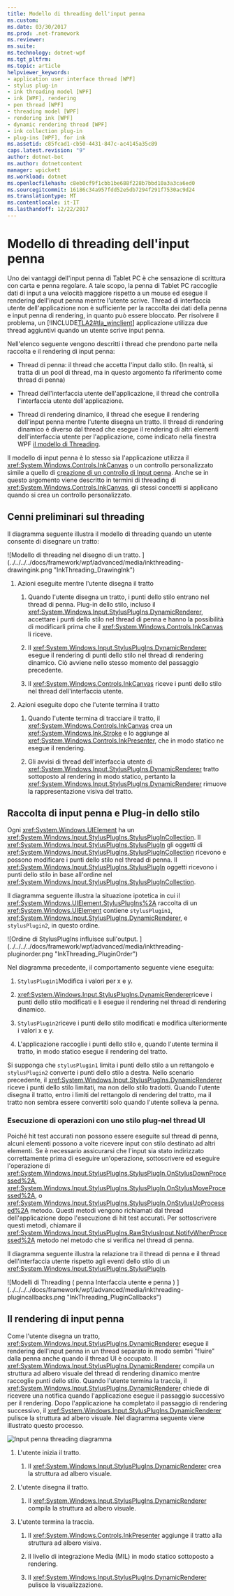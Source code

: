 ```yaml
---
title: Modello di threading dell'input penna
ms.custom: 
ms.date: 03/30/2017
ms.prod: .net-framework
ms.reviewer: 
ms.suite: 
ms.technology: dotnet-wpf
ms.tgt_pltfrm: 
ms.topic: article
helpviewer_keywords:
- application user interface thread [WPF]
- stylus plug-in
- ink threading model [WPF]
- ink [WPF], rendering
- pen thread [WPF]
- threading model [WPF]
- rendering ink [WPF]
- dynamic rendering thread [WPF]
- ink collection plug-in
- plug-ins [WPF], for ink
ms.assetid: c85fcad1-cb50-4431-847c-ac4145a35c89
caps.latest.revision: "9"
author: dotnet-bot
ms.author: dotnetcontent
manager: wpickett
ms.workload: dotnet
ms.openlocfilehash: c8eb0cf9f1cbb1be688f228b7bbd10a3a3ca6ed0
ms.sourcegitcommit: 16186c34a957fdd52e5db7294f291f7530ac9d24
ms.translationtype: MT
ms.contentlocale: it-IT
ms.lasthandoff: 12/22/2017
---
```

# <a name="the-ink-threading-model"></a>Modello di threading dell'input penna
Uno dei vantaggi dell'input penna di Tablet PC è che sensazione di scrittura con carta e penna regolare.  A tale scopo, la penna di Tablet PC raccoglie dati di input a una velocità maggiore rispetto a un mouse ed esegue il rendering dell'input penna mentre l'utente scrive.  Thread di interfaccia utente dell'applicazione non è sufficiente per la raccolta dei dati della penna e input penna di rendering, in quanto può essere bloccato.  Per risolvere il problema, un [!INCLUDE[TLA2#tla_winclient](../../../../includes/tla2sharptla-winclient-md.md)] applicazione utilizza due thread aggiuntivi quando un utente scrive input penna.  
  
 Nell'elenco seguente vengono descritti i thread che prendono parte nella raccolta e il rendering di input penna:  
  
-   Thread di penna: il thread che accetta l'input dallo stilo.  (In realtà, si tratta di un pool di thread, ma in questo argomento fa riferimento come thread di penna)  
  
-   Thread dell'interfaccia utente dell'applicazione, il thread che controlla l'interfaccia utente dell'applicazione.  
  
-   Thread di rendering dinamico, il thread che esegue il rendering dell'input penna mentre l'utente disegna un tratto. Il thread di rendering dinamico è diverso dal thread che esegue il rendering di altri elementi dell'interfaccia utente per l'applicazione, come indicato nella finestra WPF [il modello di Threading](../../../../docs/framework/wpf/advanced/threading-model.md).  
  
 Il modello di input penna è lo stesso sia l'applicazione utilizza il <xref:System.Windows.Controls.InkCanvas> o un controllo personalizzato simile a quello di [creazione di un controllo di Input penna](../../../../docs/framework/wpf/advanced/creating-an-ink-input-control.md).  Anche se in questo argomento viene descritto in termini di threading di <xref:System.Windows.Controls.InkCanvas>, gli stessi concetti si applicano quando si crea un controllo personalizzato.  
  
## <a name="threading-overview"></a>Cenni preliminari sul threading  
 Il diagramma seguente illustra il modello di threading quando un utente consente di disegnare un tratto:  
  
 ![Modello di threading nel disegno di un tratto. ] (../../../../docs/framework/wpf/advanced/media/inkthreading-drawingink.png "InkThreading_DrawingInk")  
  
1.  Azioni eseguite mentre l'utente disegna il tratto  
  
    1.  Quando l'utente disegna un tratto, i punti dello stilo entrano nel thread di penna.  Plug-in dello stilo, incluso il <xref:System.Windows.Input.StylusPlugIns.DynamicRenderer>, accettare i punti dello stilo nel thread di penna e hanno la possibilità di modificarli prima che il <xref:System.Windows.Controls.InkCanvas> li riceve.  
  
    2.  Il <xref:System.Windows.Input.StylusPlugIns.DynamicRenderer> esegue il rendering di punti dello stilo nel thread di rendering dinamico. Ciò avviene nello stesso momento del passaggio precedente.  
  
    3.  Il <xref:System.Windows.Controls.InkCanvas> riceve i punti dello stilo nel thread dell'interfaccia utente.  
  
2.  Azioni eseguite dopo che l'utente termina il tratto  
  
    1.  Quando l'utente termina di tracciare il tratto, il <xref:System.Windows.Controls.InkCanvas> crea un <xref:System.Windows.Ink.Stroke> e lo aggiunge al <xref:System.Windows.Controls.InkPresenter>, che in modo statico ne esegue il rendering.  
  
    2.  Gli avvisi di thread dell'interfaccia utente di <xref:System.Windows.Input.StylusPlugIns.DynamicRenderer> tratto sottoposto al rendering in modo statico, pertanto la <xref:System.Windows.Input.StylusPlugIns.DynamicRenderer> rimuove la rappresentazione visiva del tratto.  
  
## <a name="ink-collection-and-stylus-plug-ins"></a>Raccolta di input penna e Plug-in dello stilo  
 Ogni <xref:System.Windows.UIElement> ha un <xref:System.Windows.Input.StylusPlugIns.StylusPlugInCollection>.  Il <xref:System.Windows.Input.StylusPlugIns.StylusPlugIn> gli oggetti di <xref:System.Windows.Input.StylusPlugIns.StylusPlugInCollection> ricevono e possono modificare i punti dello stilo nel thread di penna. Il <xref:System.Windows.Input.StylusPlugIns.StylusPlugIn> oggetti ricevono i punti dello stilo in base all'ordine nel <xref:System.Windows.Input.StylusPlugIns.StylusPlugInCollection>.  
  
 Il diagramma seguente illustra la situazione ipotetica in cui il <xref:System.Windows.UIElement.StylusPlugIns%2A> raccolta di un <xref:System.Windows.UIElement> contiene `stylusPlugin1`, <xref:System.Windows.Input.StylusPlugIns.DynamicRenderer>, e `stylusPlugin2`, in questo ordine.  
  
 ![Ordine di StylusPlugIns influisce sull'output. ] (../../../../docs/framework/wpf/advanced/media/inkthreading-pluginorder.png "InkThreading_PluginOrder")  
  
 Nel diagramma precedente, il comportamento seguente viene eseguita:  
  
1.  `StylusPlugin1`Modifica i valori per x e y.  
  
2.  <xref:System.Windows.Input.StylusPlugIns.DynamicRenderer>riceve i punti dello stilo modificati e li esegue il rendering nel thread di rendering dinamico.  
  
3.  `StylusPlugin2`riceve i punti dello stilo modificati e modifica ulteriormente i valori x e y.  
  
4.  L'applicazione raccoglie i punti dello stilo e, quando l'utente termina il tratto, in modo statico esegue il rendering del tratto.  
  
 Si supponga che `stylusPlugin1` limita i punti dello stilo a un rettangolo e `stylusPlugin2` converte i punti dello stilo a destra.  Nello scenario precedente, il <xref:System.Windows.Input.StylusPlugIns.DynamicRenderer> riceve i punti dello stilo limitati, ma non dello stilo tradotti.  Quando l'utente disegna il tratto, entro i limiti del rettangolo di rendering del tratto, ma il tratto non sembra essere convertiti solo quando l'utente solleva la penna.  
  
### <a name="performing-operations-with-a-stylus-plug-in-on-the-ui-thread"></a>Esecuzione di operazioni con uno stilo plug-nel thread UI  
 Poiché hit test accurati non possono essere eseguite sul thread di penna, alcuni elementi possono a volte ricevere input con stilo destinato ad altri elementi. Se è necessario assicurarsi che l'input sia stato indirizzato correttamente prima di eseguire un'operazione, sottoscrivere ed eseguire l'operazione di <xref:System.Windows.Input.StylusPlugIns.StylusPlugIn.OnStylusDownProcessed%2A>, <xref:System.Windows.Input.StylusPlugIns.StylusPlugIn.OnStylusMoveProcessed%2A>, o <xref:System.Windows.Input.StylusPlugIns.StylusPlugIn.OnStylusUpProcessed%2A> metodo. Questi metodi vengono richiamati dal thread dell'applicazione dopo l'esecuzione di hit test accurati. Per sottoscrivere questi metodi, chiamare il <xref:System.Windows.Input.StylusPlugIns.RawStylusInput.NotifyWhenProcessed%2A> metodo nel metodo che si verifica nel thread di penna.  
  
 Il diagramma seguente illustra la relazione tra il thread di penna e il thread dell'interfaccia utente rispetto agli eventi dello stilo di un <xref:System.Windows.Input.StylusPlugIns.StylusPlugIn>.  
  
 ![Modelli di Threading &#40; penna Interfaccia utente e penna &#41; ] (../../../../docs/framework/wpf/advanced/media/inkthreading-plugincallbacks.png "InkThreading_PluginCallbacks")  
  
## <a name="rendering-ink"></a>Il rendering di input penna  
 Come l'utente disegna un tratto, <xref:System.Windows.Input.StylusPlugIns.DynamicRenderer> esegue il rendering dell'input penna in un thread separato in modo sembri "fluire" dalla penna anche quando il thread UI è occupato.  Il <xref:System.Windows.Input.StylusPlugIns.DynamicRenderer> compila un struttura ad albero visuale del thread di rendering dinamico mentre raccoglie punti dello stilo.  Quando l'utente termina la traccia, il <xref:System.Windows.Input.StylusPlugIns.DynamicRenderer> chiede di ricevere una notifica quando l'applicazione esegue il passaggio successivo per il rendering.  Dopo l'applicazione ha completato il passaggio di rendering successivo, il <xref:System.Windows.Input.StylusPlugIns.DynamicRenderer> pulisce la struttura ad albero visuale.  Nel diagramma seguente viene illustrato questo processo.  
  
 ![Input penna threading diagramma](../../../../docs/framework/wpf/advanced/media/inkthreading-visualtree.png "InkThreading_VisualTree")  
  
1.  L'utente inizia il tratto.  
  
    1.  Il <xref:System.Windows.Input.StylusPlugIns.DynamicRenderer> crea la struttura ad albero visuale.  
  
2.  L'utente disegna il tratto.  
  
    1.  Il <xref:System.Windows.Input.StylusPlugIns.DynamicRenderer> compila la struttura ad albero visuale.  
  
3.  L'utente termina la traccia.  
  
    1.  Il <xref:System.Windows.Controls.InkPresenter> aggiunge il tratto alla struttura ad albero visiva.  
  
    2.  Il livello di integrazione Media (MIL) in modo statico sottoposto a rendering.  
  
    3.  Il <xref:System.Windows.Input.StylusPlugIns.DynamicRenderer> pulisce la visualizzazione.
